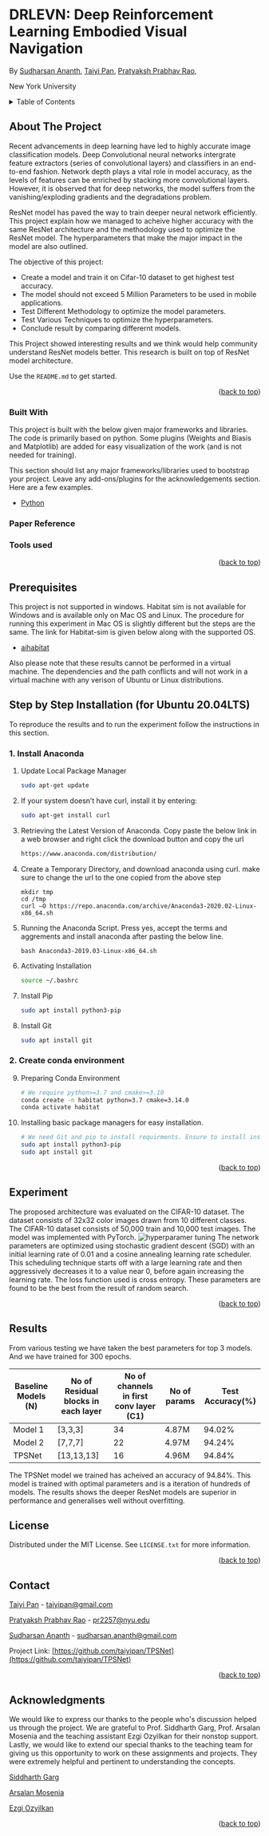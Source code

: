 <div id="top"></div>

# DRLEVN: Deep Reinforcement Learning Embodied Visual Navigation
By [Sudharsan Ananth](https://sudharsanananth.wixsite.com/sudharsan), [Taiyi Pan](https://www.linkedin.com/in/taiyipan/), [Pratyaksh Prabhav Rao](https://praopratyaksh1.wixsite.com/pratyaksh10),

New York University

<!-- TABLE OF CONTENTS -->
<details>
  <summary>Table of Contents</summary>
  <ol>
    <li>
      <a href="#About-the-project">About This Project</a>
      <ul>
        <li><a href="#Built-with">Built With</a></li>
        <li><a href="#Paper Reference">Paper Reference</a></li>
        <li><a href="#Tools used">Tools used</a></li>
      </ul>
    </li>
    <li><a href="#prerequisites">Prerequisites</a></li>
    <li><a href="#Step-by-Step Installation">Step-by-Step Installation</a></li>
      <ul>       
          <li><a href="#Install Anaconda and pip">Install Anaconda</a></li>
          <li><a href="#Create conda environment">Create conda environment</a></li>
          <li><a href="#Install basic packages in environment">Install basic packages in environment</a></li>
          <li><a href="#Install Habitat-sim and test">Install Habitat-sim and test</a></li>
          <li><a href="#Install Habitat Lab and Test">Install Habitat Lab and Test</a></li>
          <li><a href="#Clone SplitNet repo">Clone SplitNet repo</a></li>
          <li><a href="#Run Test">Run Test</a></li>
      </ul>
    </li>
    <li><a href="#experiments">Experiments</a></li>
    <li><a href="#results">Results</a></li>
    <li><a href="#license">License</a></li>
    <li><a href="#acknowledgments">Acknowledgments</a></li>
  </ol>
</details>


<!-- ABOUT THE PROJECT -->
## About The Project
<!--
![Product Name Screen Shot](/images/Final_ResNet_model_architecture.png)
-->
Recent advancements in deep learning have led to highly accurate image classification models. Deep Convolutional neural networks intergrate feature extractors (series of convolutional layers) and classifiers in an end-to-end fashion. Network depth plays a vital role in model accuracy, as the levels of features can be enriched by stacking more convolutional layers. However, it is observed that for deep networks, the model suffers from the vanishing/exploding gradients and the degradations problem.

ResNet model has paved the way to train deeper neural network efficiently. This project explain how we managed to acheive higher accuracy with the same ResNet architecture and the methodology used to optimize the ResNet model. The hyperparameters that make the major impact in the model are also outlined. 

The objective of this project:
* Create a model and train it on Cifar-10 dataset to get highest test accuracy. 
* The model should not exceed 5 Million Parameters to be used in mobile applications.
* Test Different Methodology to optimize the model parameters.
* Test Various Techniques to optimize the hyperparameters. 
* Conclude result by comparing differernt models.

This Project showed interesting results and we think would help community understand ResNet models better. This research is built on top of ResNet model architecture. 

Use the `README.md` to get started.

<p align="right">(<a href="#top">back to top</a>)</p>



### Built With

This project is built with the below given major frameworks and libraries. The code is primarily based on python. Some plugins (Weights and Biasis and Matplotlib) are added for easy visualization of the work (and is not needed for training).

This section should list any major frameworks/libraries used to bootstrap your project. Leave any add-ons/plugins for the acknowledgements section. Here are a few examples.

* [Python](https://www.python.org/)

### Paper Reference


### Tools used


<p align="right">(<a href="#top">back to top</a>)</p>

<!-- Prerequisites -->
## Prerequisites

This project is not supported in windows. Habitat sim is not available for Windows and is available only on Mac OS and Linux. The procedure for running this experiment in Mac OS is slightly different but the steps are the same. The link for Habitat-sim is given below along with the supported OS.
* [aihabitat](https://anaconda.org/aihabitat/habitat-sim)

Also please note that these results cannot be performed in a virtual machine. The dependencies and the path conflicts and will not work in a virtual machine with any verison of Ubuntu or Linux distributions. 


## Step by Step Installation (for Ubuntu 20.04LTS)

To reproduce the results and to run the experiment follow the instructions in this section. 

### 1. Install Anaconda

1. Update Local Package Manager 
   ```sh
   sudo apt-get update
   ```
2. If your system doesn’t have curl, install it by entering:
   ```sh
   sudo apt-get install curl
   ```
3. Retrieving the Latest Version of Anaconda. Copy paste the below link in a web browser and right click the download button and copy the url
   ```sh
   https://www.anaconda.com/distribution/
   ```
4. Create a Temporary Directory, and download anaconda using curl. make sure to change the url to the one copied from the above step
   ```
   mkdir tmp
   cd /tmp
   curl –O https://repo.anaconda.com/archive/Anaconda3-2020.02-Linux-x86_64.sh
   ```

5. Running the Anaconda Script. Press yes, accept the terms and aggrements and install anaconda after pasting the below line. 
   ```
   bash Anaconda3-2019.03-Linux-x86_64.sh
   ```
   
6. Activating Installation
   ```sh
   source ~/.bashrc
   ```

7. Install Pip
   ```sh
   sudo apt install python3-pip
   ```

8. Install Git
    ```sh
    sudo apt install git
    ```

### 2. Create conda environment

9. Preparing Conda Environment
    ```sh
    # We require python>=3.7 and cmake>=3.10
    conda create -n habitat python=3.7 cmake=3.14.0
    conda activate habitat
    ```
10. Installing basic package managers for easy installation. 
    ```sh
    # We need Git and pip to install requirments. Ensure to install inside the environment. 
    sudo apt install python3-pip
    sudo apt install git
    ```


<!--
To Reproduce the accuracy of TPSNet(model), run `test.py` and ensure the model is on the right folder. This script will normalise the images to right value.
   ```sh
   python3 test.py
   ```
-->
<p align="right">(<a href="#top">back to top</a>)</p>

<!-- ROADMAP -->
## Experiment

The proposed architecture was evaluated on the CIFAR-10 dataset. The dataset consists of 32x32 color images drawn from 10 different classes. The CIFAR-10 dataset consists of 50,000 train and 10,000 test images. The model was implemented with PyTorch. 
![hyperparamer tuning](/images/hyperparameters_effects.png)
The network parameters are optimized using stochastic gradient descent (SGD) with an initial learning rate of 0.01 and a cosine annealing learning rate scheduler. This scheduling technique starts off with a large learning rate and then aggressively decreases it to a value near 0, before again increasing the learning rate. The loss function used is cross entropy. These parameters are found to be the best from the result of random search. 

<p align="right">(<a href="#top">back to top</a>)</p>

## Results

From various testing we have taken the best parameters for top 3 models. And we have trained for 300 epochs. 

|Baseline Models (N)| No of Residual blocks in each layer | No of channels in first conv layer (C1) | No of params | Test Accuracy(%) |
| -----------  | -----------           | --------------        | ------ | ----------- |
| Model 1      | [3,3,3]               | 34                    | 4.87M  | 94.02%      |
| Model 2      | [7,7,7]               | 22                    | 4.97M  | 94.24%      |
| TPSNet       | [13,13,13]            | 16                    | 4.96M  | 94.84%      |

The TPSNet model we trained has acheived an accuracy of 94.84%. This model is trained with optimal parameters and is a iteration of hundreds of models. The results shows the deeper ResNet models are superior in performance and generalises well without overfitting. 


<!-- LICENSE -->
## License

Distributed under the MIT License. See `LICENSE.txt` for more information.

<p align="right">(<a href="#top">back to top</a>)</p>


<!-- CONTACT -->
## Contact

[Taiyi Pan]([taiyipan@gmail.com](https://www.linkedin.com/in/taiyipan/)) - taiyipan@gmail.com

[Pratyaksh Prabhav Rao]([pr2257@nyu.edu](https://sudharsanananth.wixsite.com/sudharsan)) - pr2257@nyu.edu


[Sudharsan Ananth]([sudharsan.ananth@gmail.com](https://sudharsanananth.wixsite.com/sudharsan)) - sudharsan.ananth@gmail.com


Project Link: [https://github.com/taiyipan/TPSNet](https://github.com/taiyipan/TPSNet)

<p align="right">(<a href="#top">back to top</a>)</p>


<!-- ACKNOWLEDGMENTS -->
## Acknowledgments

We would like to express our thanks to the people who's discussion helped us through the project. We are grateful to Prof. Siddharth Garg, Prof. Arsalan Mosenia and the teaching assistant Ezgi Ozyilkan for their nonstop support. Lastly, we would like to extend our special thanks to the  teaching team for giving us this opportunity to work on these assignments and projects. They were extremely helpful and pertinent to understanding the concepts.

[Siddharth Garg](https://engineering.nyu.edu/faculty/siddharth-garg?msclkid=47fb5f5dabed11ecbf387043e42d37ff)

[Arsalan Mosenia](http://www.arsalanmosenia.com/?msclkid=666ff071abed11ec93028e78876e48a0)

[Ezgi Ozyilkan](https://github.com/ezgimez?msclkid=7ab30b9dabed11ecbc97e757df7aeb95)

<p align="right">(<a href="#top">back to top</a>)</p>

